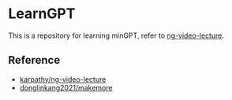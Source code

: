 # LearnGPT

This is a repository for learning minGPT, refer to [ng-video-lecture](https://github.com/karpathy/ng-video-lecture).

## Reference

- [karpathy/ng-video-lecture](https://github.com/karpathy/ng-video-lecture)
- [donglinkang2021/makemore](https://github.com/donglinkang2021/makemore)
